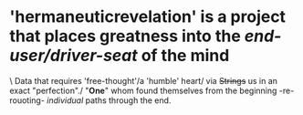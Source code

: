 # 'hermaneuticrevelation' is a project that places greatness into the *end-user/driver-seat* of the **mind**
\ Data that requires 'free-thought'/a 'humble' heart/ via
~~Strings~~ us in an exact "perfection"./ "**One**" whom found themselves from the beginning
-re-rouoting- *individual* paths through the end.
